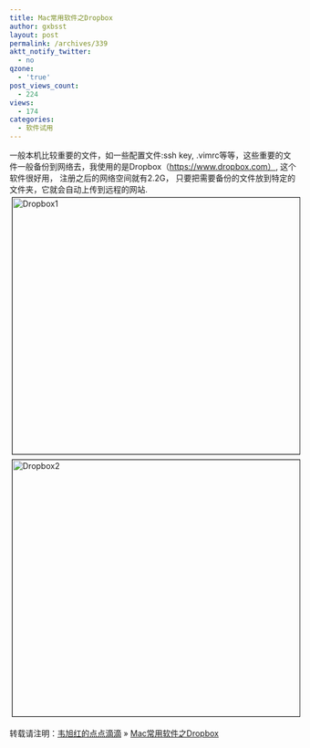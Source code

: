 ```yaml
---
title: Mac常用软件之Dropbox
author: gxbsst
layout: post
permalink: /archives/339
aktt_notify_twitter:
  - no
qzone:
  - 'true'
post_views_count:
  - 224
views:
  - 174
categories:
  - 软件试用
---
```

一般本机比<span style="font-family:STHeiti;">较重要的文件，如一些配置文件</span>:ssh key, .vimrc等等，<span style="font-family:STHeiti;">这些重要的文件一般备份到网络去，我使用的是</span>Dropbox（https://www.dropbox.com）, <span style="font-family:STHeiti;">这个软件很好用，</span> 注册之后的网<span style="font-family:STHeiti;">络空间就有</span>2.2G， 只要把需要<span style="font-family:STHeiti;">备份的文件放到特定的文件夹，它就会自动上传到远程的网站</span>.<a href="http://www.weixuhong.com/content/uploads/2009/11/dropbox1.png" onclick="window.open('http://www.weixuhong.com/content/uploads/2009/11/dropbox1.png','popup','width=750,height=444,scrollbars=no,resizable=yes,toolbar=no,directories=no,location=no,menubar=no,status=yes,left=0,top=0');return false"><img src="http://www.weixuhong.com/content/uploads/2009/11/dropbox1-tm.jpg" height="450" width="760" border="1" hspace="4" vspace="4" alt="Dropbox1" /></a>  
<a href="http://www.weixuhong.com/content/uploads/2009/11/dropbox2.png" onclick="window.open('http://www.weixuhong.com/content/uploads/2009/11/dropbox2.png','popup','width=933,height=474,scrollbars=no,resizable=yes,toolbar=no,directories=no,location=no,menubar=no,status=yes,left=0,top=0');return false"><img src="http://www.weixuhong.com/content/uploads/2009/11/dropbox2-tm.jpg" height="450" width="885" border="1" hspace="4" vspace="4" alt="Dropbox2" /></a>

转载请注明：[韦旭红的点点滴滴][1] &raquo; [Mac常用软件之Dropbox][2]

 [1]: http://www.weixuhong.com
 [2]: http://www.weixuhong.com/archives/339